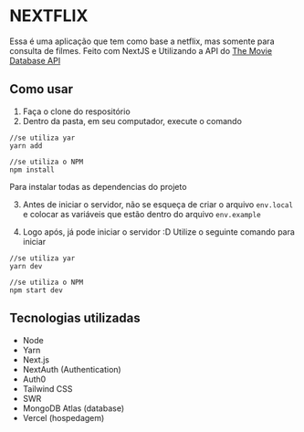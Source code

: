 
# NEXTFLIX

  

Essa é uma aplicação que tem como base a netflix, mas somente para consulta de filmes. Feito com NextJS e Utilizando a API do [The Movie Database API](https://developers.themoviedb.org/4/getting-started/authorization)

  
## Como usar

  1. Faça o clone do respositório
  2. Dentro da pasta, em seu computador, execute o comando
 
```
//se utiliza yar
yarn add

//se utiliza o NPM
npm install
```
Para instalar todas as dependencias do projeto

3. Antes de iniciar o servidor, não se esqueça de criar o arquivo ```env.local``` e colocar as variáveis que estão dentro do arquivo ```env.example```

4. Logo após, já pode iniciar o servidor :D
Utilize o seguinte comando para iniciar
  ```
//se utiliza yar
yarn dev

//se utiliza o NPM
npm start dev
```

## Tecnologias utilizadas
-   Node
-   Yarn
 -   Next.js
-   NextAuth (Authentication)
-   Auth0
-   Tailwind CSS
-   SWR 
-   MongoDB Atlas (database)
-   Vercel (hospedagem)
